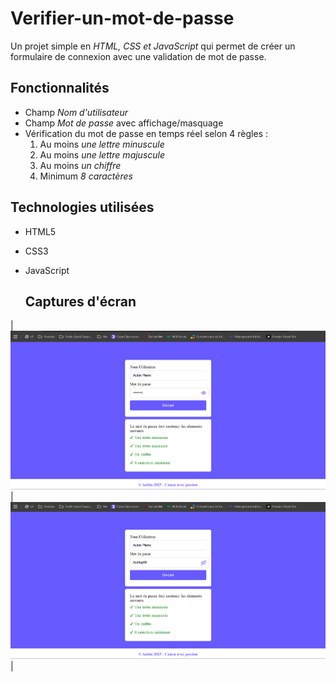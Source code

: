 # Verifier-un-mot-de-passe

Un projet simple en *HTML, CSS et JavaScript* qui permet de créer un formulaire de connexion avec une validation de mot de passe.

## Fonctionnalités
- Champ *Nom d'utilisateur*
- Champ *Mot de passe* avec affichage/masquage
- Vérification du mot de passe en temps réel selon 4 règles :
  1. Au moins *une lettre minuscule*
  2. Au moins *une lettre majuscule*
  3. Au moins *un chiffre*
  4. Minimum *8 caractères*

## Technologies utilisées
- HTML5
- CSS3
- JavaScript

  ##  Captures d'écran  

| ![Resultat 1](./Captures/Resultat_1.png) | ![Resultat2](./Captures/Resultat_2.png) |
